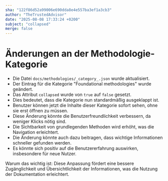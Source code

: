 ```yaml
---
sha: "122f86d52a99006e690dda8e4e557ba3ef1a3cb3"
author: "TheTrustedAdvisor"
date: "2025-08-08 17:33:24 +0200"
subject: "collapsed"
merge: false
---
```


# Änderungen an der Methodologie-Kategorie

- Die Datei `docs/methodologies/_category_.json` wurde aktualisiert.
- Der Eintrag für die Kategorie "Foundational methodologies" wurde geändert.
- Das Attribut `collapsed` wurde von `true` auf `false` gesetzt.
- Dies bedeutet, dass die Kategorie nun standardmäßig ausgeklappt ist.
- Benutzer können jetzt die Inhalte dieser Kategorie sofort sehen, ohne sie erst öffnen zu müssen.
- Diese Änderung könnte die Benutzerfreundlichkeit verbessern, da weniger Klicks nötig sind.
- Die Sichtbarkeit von grundlegenden Methoden wird erhöht, was die Navigation erleichtert.
- Die Änderung könnte auch dazu beitragen, dass wichtige Informationen schneller gefunden werden.
- Es könnte sich positiv auf die Benutzererfahrung auswirken, insbesondere für neue Nutzer.

Warum das wichtig ist: Diese Anpassung fördert eine bessere Zugänglichkeit und Übersichtlichkeit der Informationen, was die Nutzung der Dokumentation erleichtert.

